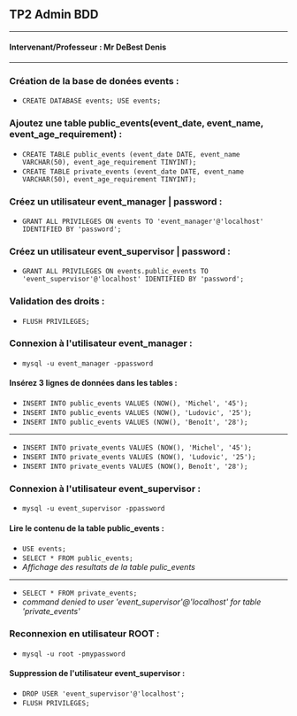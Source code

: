 ## TP2 Admin BDD
---
#### Intervenant/Professeur : Mr DeBest Denis
---
### Création de la base de donées events :
- `CREATE DATABASE events; USE events;`

### Ajoutez une table public_events(event_date, event_name, event_age_requirement) :
- `CREATE TABLE public_events (event_date DATE, event_name VARCHAR(50), event_age_requirement TINYINT);`
- `CREATE TABLE private_events (event_date DATE, event_name VARCHAR(50), event_age_requirement TINYINT);`

### Créez un utilisateur event_manager | password :
- `GRANT ALL PRIVILEGES ON events TO 'event_manager'@'localhost' IDENTIFIED BY 'password';`
  
### Créez un utilisateur event_supervisor | password :
- `GRANT ALL PRIVILEGES ON events.public_events TO 'event_supervisor'@'localhost' IDENTIFIED BY 'password';`
### Validation des droits :
- `FLUSH PRIVILEGES;` 

### Connexion à l'utilisateur event_manager :
- `mysql -u event_manager -ppassword`
#### Insérez 3 lignes de données dans les tables :
- `INSERT INTO public_events VALUES (NOW(), 'Michel', '45');`
- `INSERT INTO public_events VALUES (NOW(), 'Ludovic', '25');`
- `INSERT INTO public_events VALUES (NOW(), 'Benoît', '28');`
---
- `INSERT INTO private_events VALUES (NOW(), 'Michel', '45');`
- `INSERT INTO private_events VALUES (NOW(), 'Ludovic', '25');`
- `INSERT INTO private_events VALUES (NOW(), Benoît', '28');`
### Connexion à l'utilisateur event_supervisor :
- `mysql -u event_supervisor -ppassword`
#### Lire le contenu de la table public_events :
- `USE events;`
- `SELECT * FROM public_events;`
- *Affichage des resultats de la table pulic_events*
---
- `SELECT * FROM private_events;`
- *command denied to user 'event_supervisor'@'localhost' for table 'private_events'*

### Reconnexion en utilisateur ROOT :
- `mysql -u root -pmypassword`
#### Suppression de l'utilisateur event_supervisor :
- `DROP USER 'event_supervisor'@'localhost';`
- `FLUSH PRIVILEGES;`
